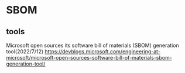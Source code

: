 # SBOM

## tools

Microsoft open sources its software bill of materials (SBOM) generation tool(2022/7/12)
https://devblogs.microsoft.com/engineering-at-microsoft/microsoft-open-sources-software-bill-of-materials-sbom-generation-tool/
